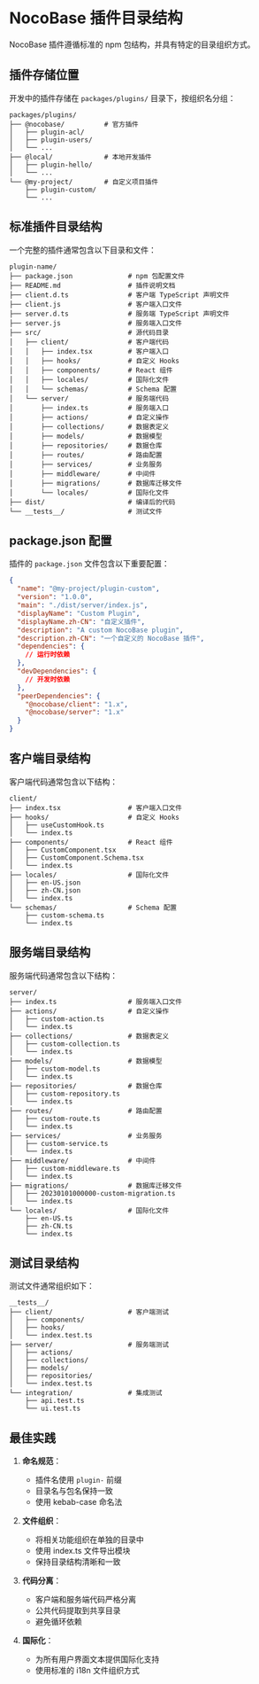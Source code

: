 # NocoBase 插件目录结构

NocoBase 插件遵循标准的 npm 包结构，并具有特定的目录组织方式。

## 插件存储位置

开发中的插件存储在 `packages/plugins/` 目录下，按组织名分组：

```
packages/plugins/
├── @nocobase/          # 官方插件
│   ├── plugin-acl/
│   ├── plugin-users/
│   └── ...
├── @local/             # 本地开发插件
│   ├── plugin-hello/
│   └── ...
└── @my-project/        # 自定义项目插件
    ├── plugin-custom/
    └── ...
```

## 标准插件目录结构

一个完整的插件通常包含以下目录和文件：

```
plugin-name/
├── package.json              # npm 包配置文件
├── README.md                 # 插件说明文档
├── client.d.ts               # 客户端 TypeScript 声明文件
├── client.js                 # 客户端入口文件
├── server.d.ts               # 服务端 TypeScript 声明文件
├── server.js                 # 服务端入口文件
├── src/                      # 源代码目录
│   ├── client/               # 客户端代码
│   │   ├── index.tsx         # 客户端入口
│   │   ├── hooks/            # 自定义 Hooks
│   │   ├── components/       # React 组件
│   │   ├── locales/          # 国际化文件
│   │   └── schemas/          # Schema 配置
│   └── server/               # 服务端代码
│       ├── index.ts          # 服务端入口
│       ├── actions/          # 自定义操作
│       ├── collections/      # 数据表定义
│       ├── models/           # 数据模型
│       ├── repositories/     # 数据仓库
│       ├── routes/           # 路由配置
│       ├── services/         # 业务服务
│       ├── middleware/       # 中间件
│       ├── migrations/       # 数据库迁移文件
│       └── locales/          # 国际化文件
├── dist/                     # 编译后的代码
└── __tests__/                # 测试文件
```

## package.json 配置

插件的 `package.json` 文件包含以下重要配置：

```json
{
  "name": "@my-project/plugin-custom",
  "version": "1.0.0",
  "main": "./dist/server/index.js",
  "displayName": "Custom Plugin",
  "displayName.zh-CN": "自定义插件",
  "description": "A custom NocoBase plugin",
  "description.zh-CN": "一个自定义的 NocoBase 插件",
  "dependencies": {
    // 运行时依赖
  },
  "devDependencies": {
    // 开发时依赖
  },
  "peerDependencies": {
    "@nocobase/client": "1.x",
    "@nocobase/server": "1.x"
  }
}
```

## 客户端目录结构

客户端代码通常包含以下结构：

```
client/
├── index.tsx                 # 客户端入口文件
├── hooks/                    # 自定义 Hooks
│   ├── useCustomHook.ts
│   └── index.ts
├── components/               # React 组件
│   ├── CustomComponent.tsx
│   ├── CustomComponent.Schema.tsx
│   └── index.ts
├── locales/                  # 国际化文件
│   ├── en-US.json
│   ├── zh-CN.json
│   └── index.ts
└── schemas/                  # Schema 配置
    ├── custom-schema.ts
    └── index.ts
```

## 服务端目录结构

服务端代码通常包含以下结构：

```
server/
├── index.ts                  # 服务端入口文件
├── actions/                  # 自定义操作
│   ├── custom-action.ts
│   └── index.ts
├── collections/              # 数据表定义
│   ├── custom-collection.ts
│   └── index.ts
├── models/                   # 数据模型
│   ├── custom-model.ts
│   └── index.ts
├── repositories/             # 数据仓库
│   ├── custom-repository.ts
│   └── index.ts
├── routes/                   # 路由配置
│   ├── custom-route.ts
│   └── index.ts
├── services/                 # 业务服务
│   ├── custom-service.ts
│   └── index.ts
├── middleware/               # 中间件
│   ├── custom-middleware.ts
│   └── index.ts
├── migrations/               # 数据库迁移文件
│   ├── 20230101000000-custom-migration.ts
│   └── index.ts
└── locales/                  # 国际化文件
    ├── en-US.ts
    ├── zh-CN.ts
    └── index.ts
```

## 测试目录结构

测试文件通常组织如下：

```
__tests__/
├── client/                   # 客户端测试
│   ├── components/
│   ├── hooks/
│   └── index.test.ts
├── server/                   # 服务端测试
│   ├── actions/
│   ├── collections/
│   ├── models/
│   ├── repositories/
│   └── index.test.ts
└── integration/              # 集成测试
    ├── api.test.ts
    └── ui.test.ts
```

## 最佳实践

1. **命名规范**：
   - 插件名使用 `plugin-` 前缀
   - 目录名与包名保持一致
   - 使用 kebab-case 命名法

2. **文件组织**：
   - 将相关功能组织在单独的目录中
   - 使用 index.ts 文件导出模块
   - 保持目录结构清晰和一致

3. **代码分离**：
   - 客户端和服务端代码严格分离
   - 公共代码提取到共享目录
   - 避免循环依赖

4. **国际化**：
   - 为所有用户界面文本提供国际化支持
   - 使用标准的 i18n 文件组织方式
